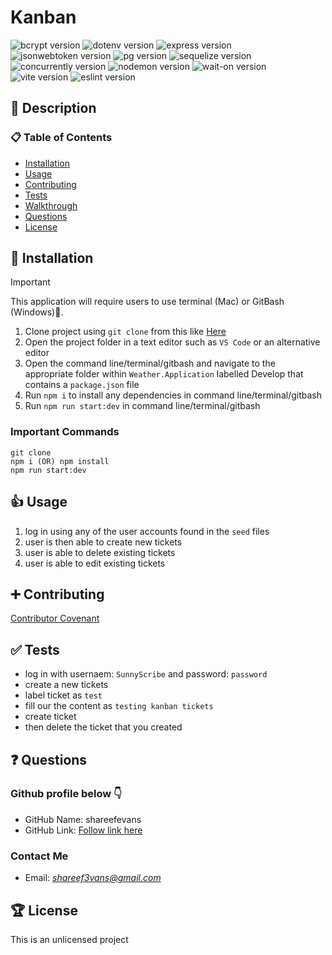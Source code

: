 # Kanban

![bcrypt version](https://img.shields.io/npm/v/bcrypt) ![dotenv version](https://img.shields.io/npm/v/dotenv) ![express version](https://img.shields.io/npm/v/express) ![jsonwebtoken version](https://img.shields.io/npm/v/jsonwebtoken) ![pg version](https://img.shields.io/npm/v/pg) ![sequelize version](https://img.shields.io/npm/v/sequelize) ![concurrently version](https://img.shields.io/npm/v/concurrently) ![nodemon version](https://img.shields.io/npm/v/nodemon) ![wait-on version](https://img.shields.io/npm/v/wait-on) ![vite version](https://img.shields.io/npm/v/vite) ![eslint version](https://img.shields.io/npm/v/eslint)

## 🚀 Description

### 📋 Table of Contents

- [Installation](#installation)
- [Usage](#usage)
- [Contributing](#contributing)
- [Tests](#tests)
- [Walkthrough](#walkthrough)
- [Questions](#questions)
- [License](#license)

## 🔌 Installation

> [!IMPORTANT]
> This application will require users to use terminal (Mac) or GitBash (Windows)🚨.

1. Clone project using `git clone` from this like [Here](https://github.com/shareefevans/kanban)
2. Open the project folder in a text editor such as `VS Code` or an alternative editor
3. Open the command line/terminal/gitbash and navigate to the appropriate folder within `Weather.Application` labelled Develop that contains a `package.json` file
4. Run `npm i` to install any dependencies in command line/terminal/gitbash
5. Run `npm run start:dev` in command line/terminal/gitbash

### Important Commands

```
git clone
npm i (OR) npm install
npm run start:dev
```

## 👍 Usage

1. log in using any of the user accounts found in the `seed` files
2. user is then able to create new tickets
3. user is able to delete existing tickets
4. user is able to edit existing tickets

## ➕ Contributing

[Contributor Covenant](https://www.contributor-covenant.org/)

## ✅ Tests

- log in with usernaem: `SunnyScribe` and password: `password`
- create a new tickets
- label ticket as `test`
- fill our the content as `testing kanban tickets`
- create ticket
- then delete the ticket that you created

## ❓ Questions

### Github profile below 👇

- GitHub Name: shareefevans
- GitHub Link: [Follow link here](https://github.com/shareefevans)

### Contact Me

- Email: *shareef3vans@gmail.com*

## 🏆 License

This is an unlicensed project
